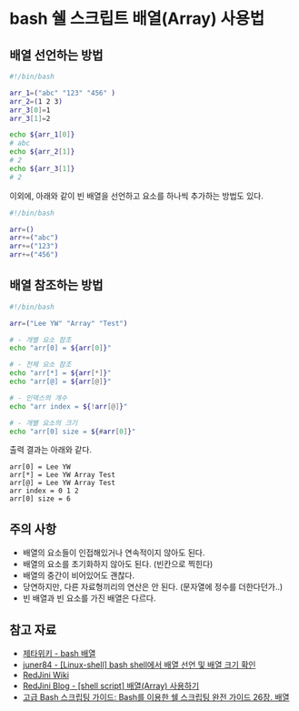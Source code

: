 # bash 쉘 스크립트 배열(Array) 사용법

## 배열 선언하는 방법
```bash
#!/bin/bash

arr_1=("abc" "123" "456" )
arr_2=(1 2 3)
arr_3[0]=1
arr_3[1]=2

echo ${arr_1[0]}
# abc
echo ${arr_2[1]}
# 2
echo ${arr_3[1]}
# 2
```

이외에, 아래와 같이 빈 배열을 선언하고 요소를 하나씩 추가하는 방법도 있다.

```bash
#!/bin/bash

arr=()
arr+=("abc")
arr+=("123")
arr+=("456")
```

## 배열 참조하는 방법

```bash
#!/bin/bash

arr=("Lee YW" "Array" "Test")

# - 개별 요소 참조
echo "arr[0] = ${arr[0]}"

# - 전체 요소 참조
echo "arr[*] = ${arr[*]}"
echo "arr[@] = ${arr[@]}"

# - 인덱스의 개수
echo "arr index = ${!arr[@]}"

# - 개별 요소의 크기
echo "arr[0] size = ${#arr[0]}"
```

출력 결과는 아래와 같다.

```
arr[0] = Lee YW
arr[*] = Lee YW Array Test
arr[@] = Lee YW Array Test
arr index = 0 1 2
arr[0] size = 6
```

## 주의 사항
- 배열의 요소들이 인접해있거나 연속적이지 않아도 된다.
- 배열의 요소를 초기화하지 않아도 된다. (빈칸으로 찍힌다)
- 배열의 중간이 비어있어도 괜찮다.
- 당연하지만, 다른 자료형끼리의 연산은 안 된다. (문자열에 정수를 더한다던가..)
- 빈 배열과 빈 요소를 가진 배열은 다르다.

## 참고 자료
- [제타위키 - bash 배열](https://zetawiki.com/wiki/Bash_%EB%B0%B0%EC%97%B4)
- [juner84 - [Linux-shell] bash shell에서 배열 선언 및 배열 크기 확인](https://blog.naver.com/juner84/100191014657)
- [RedJini Wiki](http://wiki.redjini.com/linux/script/array)
- [RedJini Blog - [shell script] 배열(Array) 사용하기](http://blog.redjini.com/282)
- [고급 Bash 스크립팅 가이드: Bash를 이용한 쉘 스크립팅 완전 가이드 26장. 배열](http://coffeenix.net/doc/HOWTOs/html/Adv-Bash-Scr-HOWTO/arrays.html)